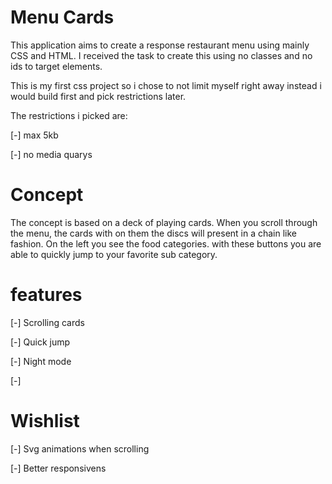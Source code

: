 # Menu Cards
This application aims to create a response restaurant menu using mainly CSS and HTML. I received the task to create this using no classes and no ids to target elements.

This is my first css project so i chose to not limit myself right away instead i would build first and pick restrictions later.

The restrictions i picked are:

[-] max 5kb

[-] no media quarys


# Concept
The concept is based on a deck of playing cards. When you scroll through the menu, the cards with on them the discs will present in a chain like fashion. On the left you see the food categories. with these buttons you are able to quickly jump to your favorite sub category.

# features
[-] Scrolling cards

[-] Quick jump

[-] Night mode

[-] 

# Wishlist

[-] Svg animations when scrolling

[-] Better responsivens
